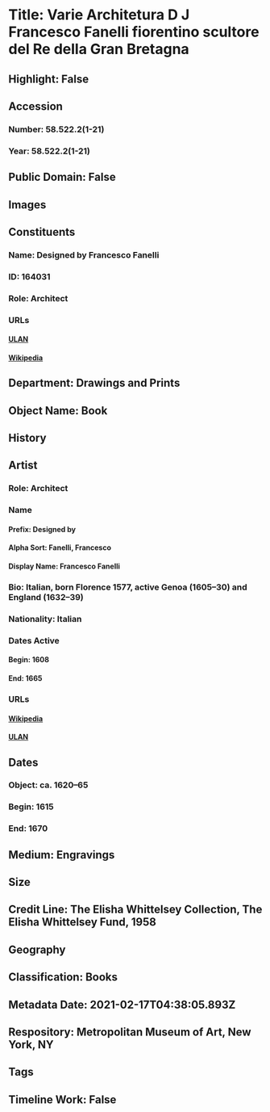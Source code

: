 # Title: Varie Architetura D J Francesco Fanelli fiorentino scultore del Re della Gran Bretagna
## Highlight: False
## Accession
### Number: 58.522.2(1-21)
### Year: 58.522.2(1-21)
## Public Domain: False
## Images
## Constituents
### Name: Designed by Francesco Fanelli
### ID: 164031
### Role: Architect
### URLs
#### [ULAN](http://vocab.getty.edu/page/ulan/500029197)
#### [Wikipedia](https://www.wikidata.org/wiki/Q3749954)
## Department: Drawings and Prints
## Object Name: Book
## History
## Artist
### Role: Architect
### Name
#### Prefix: Designed by
#### Alpha Sort: Fanelli, Francesco
#### Display Name: Francesco Fanelli
### Bio: Italian, born Florence 1577, active Genoa (1605–30) and England (1632–39)
### Nationality: Italian
### Dates Active
#### Begin: 1608
#### End: 1665
### URLs
#### [Wikipedia](https://www.wikidata.org/wiki/Q3749954)
#### [ULAN](http://vocab.getty.edu/page/ulan/500029197)
## Dates
### Object: ca. 1620–65
### Begin: 1615
### End: 1670
## Medium: Engravings
## Size
## Credit Line: The Elisha Whittelsey Collection, The Elisha Whittelsey Fund, 1958
## Geography
## Classification: Books
## Metadata Date: 2021-02-17T04:38:05.893Z
## Respository: Metropolitan Museum of Art, New York, NY
## Tags
## Timeline Work: False